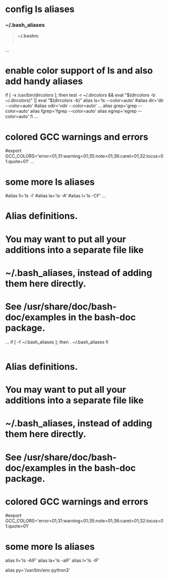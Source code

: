 # config ls aliases

### ~/.bash_aliases

> **~/.bashrc**
> ```
…
# enable color support of ls and also add handy aliases
if [ -x /usr/bin/dircolors ]; then
    test -r ~/.dircolors && eval "$(dircolors -b ~/.dircolors)" || eval "$(dircolors -b)"
    alias ls='ls --color=auto'
    #alias dir='dir --color=auto'
    #alias vdir='vdir --color=auto'
…
    alias grep='grep --color=auto'
    alias fgrep='fgrep --color=auto'
    alias egrep='egrep --color=auto'
fi
…
# colored GCC warnings and errors
#export GCC_COLORS='error=01;31:warning=01;35:note=01;36:caret=01;32:locus=01:quote=01'
…
# some more ls aliases
#alias ll='ls -l'
#alias la='ls -A'
#alias l='ls -CF'
…
# Alias definitions.
# You may want to put all your additions into a separate file like
# ~/.bash_aliases, instead of adding them here directly.
# See /usr/share/doc/bash-doc/examples in the bash-doc package.
…
if [ -f ~/.bash_aliases ]; then
    . ~/.bash_aliases
fi
```

```
# Alias definitions.
# You may want to put all your additions into a separate file like
# ~/.bash_aliases, instead of adding them here directly.
# See /usr/share/doc/bash-doc/examples in the bash-doc package.

# colored GCC warnings and errors
#export GCC_COLORS='error=01;31:warning=01;35:note=01;36:caret=01;32:locus=01:quote=01'

# some more ls aliases
alias ll='ls -AlF'
alias la='ls -alF'
alias l='ls -lF'

alias py='/usr/bin/env python3'
```
